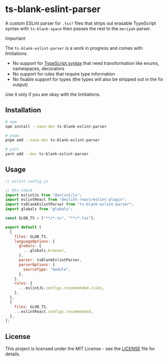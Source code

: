 # ts-blank-eslint-parser

A custom ESLint parser for `.tsx?` files that strips out erasable TypeScript syntax with `ts-blank-space` then passes the rest to the `meriyah` parser.

> [!IMPORTANT]
> The `ts-blank-eslint-parser` is a work in progress and comes with limitations:
>
> - No support for [TypeScript syntax](https://github.com/bloomberg/ts-blank-space/blob/main/docs/unsupported_syntax.md) that need transformation like enums, namespaces, decorators
> - No support for rules that require type information
> - No fixable support for types (the types will also be stripped out in the fix output)
>
> Use it only if you are okay with the limitations.

## Installation

```bash
# npm
npm install --save-dev ts-blank-eslint-parser

# pnpm
pnpm add --save-dev ts-blank-eslint-parser

# yarn
yarn add --dev ts-blank-eslint-parser
```

## Usage

```js
// eslint.config.js

// @ts-check
import eslintJs from "@eslint/js";
import eslintReact from "@eslint-react/eslint-plugin";
import tsBlankEslintParser from "ts-blank-eslint-parser";
import globals from "globals";

const GLOB_TS = ["**/*.ts", "**/*.tsx"];

export default [
  {
    files: GLOB_TS,
    languageOptions: {
      globals: {
        ...globals.browser,
      },
      parser: tsBlankEslintParser,
      parserOptions: {
        sourceType: "module",
      },
    },
    rules: {
      ...eslintJs.configs.recommended.rules,
    },
  },
  {
    files: GLOB_TS,
    ...eslintReact.configs.recommended,
  },
];
```

## License

This project is licensed under the MIT License - see the [LICENSE](LICENSE) file for details.
